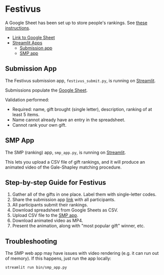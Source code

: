 # Festivus

A Google Sheet has been set up to store people's rankings. See [these instructions](https://docs.streamlit.io/develop/tutorials/databases/private-gsheet).

- [Link to Google Sheet][Google sheet]
- [Streamlit Apps](https://share.streamlit.io)
  - [Submission app]
  - [SMP app]

## Submission App

The Festivus submission app, `festivus_submit.py`, is running on [Streamlit][Submission app].

Submissions populate the [Google Sheet].

Validation performed:

- Required: name, gift brought (single letter), description, ranking of at least 5 items.
- Name cannot already have an entry in the spreadsheet.
- Cannot rank your own gift.

## SMP App

The SMP (ranking) app, `smp_app.py`, is running on [Streamlit][SMP app].

This lets you upload a CSV file of gift rankings, and it will produce an animated video of the Gale-Shapley matching procedure.

## Step-by-step Guide for Festivus

1. Gather all of the gifts in one place. Label them with single-letter codes.
2. Share the submission app [link][Submission app] with all participants.
3. All participants submit their rankings.
4. Download spreadsheet from Google Sheets as CSV.
5. Upload CSV file to the [SMP app].
6. Download animated video as MP4.
7. Present the animation, along with "most popular gift" winner, etc.

## Troubleshooting

The SMP web app may have issues with video rendering (e.g. it can run out of memory). If this happens, just run the app locally:

```bash
streamlit run bin/smp_app.py
```

<!-- Links -->

[Google sheet]: https://docs.google.com/spreadsheets/d/1Ofsf4TvR66I3hSslhSe2dR--cN-ZaeA31Mkb7blzgqo/edit?gid=0#gid=0
[Submission app]: https://cppwbuzhkpdjhnnjfgjvge.streamlit.app
[SMP app]: https://jeremander-pysoc-binsmp-app-m1nk2v.streamlit.app
